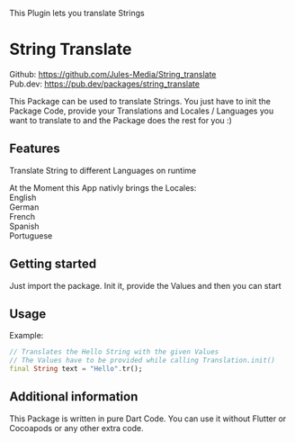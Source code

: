 <!-- 
This README describes the package. If you publish this package to pub.dev,
this README's contents appear on the landing page for your package.

For information about how to write a good package README, see the guide for
[writing package pages](https://dart.dev/guides/libraries/writing-package-pages). 

For general information about developing packages, see the Dart guide for
[creating packages](https://dart.dev/guides/libraries/create-library-packages)
and the Flutter guide for
[developing packages and plugins](https://flutter.dev/developing-packages). 
-->

This Plugin lets you translate Strings

# String Translate

Github: https://github.com/Jules-Media/String_translate \
Pub.dev: https://pub.dev/packages/string_translate

This Package can be used to translate Strings. You just have to 
init the Package Code, provide your Translations and Locales / Languages
you want to translate to and the Package does the rest for you :)

## Features

Translate String to different Languages on runtime

At the Moment this App nativly brings the Locales: \
English \
German \
French \
Spanish \
Portuguese

## Getting started

Just import the package.
Init it, provide the Values and then you can start

## Usage

Example:
```dart
// Translates the Hello String with the given Values
// The Values have to be provided while calling Translation.init()
final String text = "Hello".tr();
```

## Additional information

This Package is written in pure Dart Code. You can use it without Flutter or Cocoapods or any other extra code.

